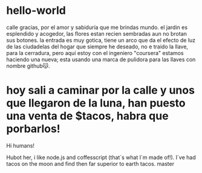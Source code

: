 # hello-world
calle
gracias, por el amor y sabiduría que me brindas mundo.
el jardin es esplendido y acogedor, las flores estan recien sembradas aun no brotan sus botones. la entrada es muy gotica, tiene un arco que da el efecto de luz de las ciudadelas del hogar que siempre he deseado, no e traido la llave, para la cerradura, pero aquí estoy con el ingeniero "coursera" estamos haciendo una nueva; esta usando una marca de pulidora para las llaves con nombre github😽.

hoy sali a caminar por la calle y unos que llegaron de la luna, han puesto una venta de $tacos, habra que porbarlos!
=======

Hi humans!

Hubot her, i like node.js and coffesscript (that´s what I´m made of!).
I´ve had tacos on the moon and find then far superior to earth tacos.
master
